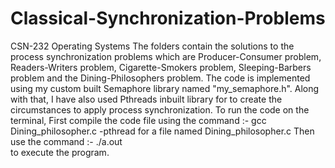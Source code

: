 # Classical-Synchronization-Problems
CSN-232 Operating Systems
The folders contain the solutions to the process synchronization problems which are Producer-Consumer problem, Readers-Writers problem, Cigarette-Smokers problem, Sleeping-Barbers problem and the Dining-Philosophers problem. The code is implemented using my custom built Semaphore library named "my_semaphore.h". Along with that, I have also used Pthreads inbuilt library for to create the circumstances to apply process synchronization.
To run the code on the terminal,
First compile the code file using the command :- 
    gcc Dining_philosopher.c -pthread 
for a file named Dining_philosopher.c
Then use the command :- 
    ./a.out  
to execute the program.
